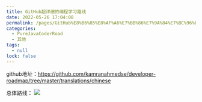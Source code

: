 ```yaml
---
title: GitHub超详细的编程学习路线
date: 2022-05-26 17:04:08
permalink: /pages/GitHub%E8%B6%85%E8%AF%A6%E7%BB%86%E7%9A%84%E7%BC%96%E7%A8%8B%E5%AD%A6%E4%B9%A0%E8%B7%AF%E7%BA%BF
categories: 
  - PureJavaCoderRoad
  - 其他
tags: 
  - null
lock: false
---
```

github地址：https://github.com/kamranahmedse/developer-roadmap/tree/master/translations/chinese

总体路线：
![](https://img-blog.csdnimg.cn/img_convert/8830e9d1239fe053e75d4cbf204f9955.png)
